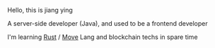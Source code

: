 Hello, this is jiang ying

A server-side developer (Java), and used to be a frontend developer

<!-- and [Move Lang](https://github.com/move-language) -->

I'm learning [Rust](https://github.com/rust-lang/rust) / [Move](https://github.com/move-language/move) Lang and blockchain techs in spare time

